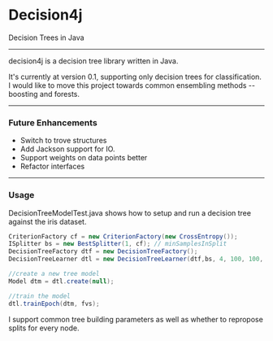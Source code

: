 # Decision4j
Decision Trees in Java

***

decision4j is a decision tree library written in Java.  

It's currently at version 0.1, supporting only decision trees for classification. I would like
to move this project towards common ensembling methods -- boosting and forests.

***

### Future Enhancements  

* Switch to trove structures
* Add Jackson support for IO.
* Support weights on data points better
* Refactor interfaces

***

### Usage  

DecisionTreeModelTest.java shows how to setup and run a decision tree against the iris dataset.  

```Java
CriterionFactory cf = new CriterionFactory(new CrossEntropy());
ISplitter bs = new BestSplitter(1, cf); // minSamplesInSplit
DecisionTreeFactory dtf = new DecisionTreeFactory();
DecisionTreeLearner dtl = new DecisionTreeLearner(dtf,bs, 4, 100, 100, true); // maxFeatures, maxDepth, maxLeaves, reproposeSplits

//create a new tree model
Model dtm = dtl.create(null);

//train the model        
dtl.trainEpoch(dtm, fvs);
```

I support common tree building parameters as well as whether to repropose splits for every node.
